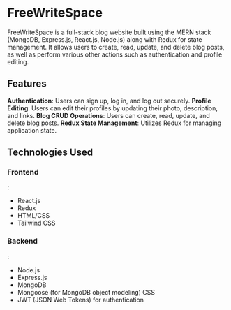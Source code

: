<h1>FreeWriteSpace</h1>
FreeWriteSpace is a full-stack blog website built using the MERN stack (MongoDB, Express.js, React.js, Node.js) along with Redux for state management. It allows users to create, read, update, and delete blog posts, as well as perform various other actions such as authentication and profile editing.

<h2>Features</h2>
<b>Authentication</b>: Users can sign up, log in, and log out securely.
<b>Profile Editing</b>: Users can edit their profiles by updating their photo, description, and links.
<b>Blog CRUD Operations</b>: Users can create, read, update, and delete blog posts.
<b>Redux State Management</b>: Utilizes Redux for managing application state.

<h2>Technologies Used</h2>
<h3>Frontend</h3>:
<ul>
  <li>React.js</li>
  <li>Redux</li>
  <li>HTML/CSS</li>
  <li>Tailwind CSS</li>
</ul>

<h3>Backend</h3>:
<ul>
  <li>Node.js</li>
  <li>Express.js</li>
  <li>MongoDB</li>
  <li>Mongoose (for MongoDB object modeling) CSS</li>
  <li>JWT (JSON Web Tokens) for authentication</li>
</ul>
